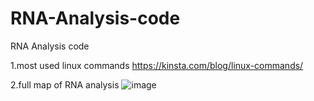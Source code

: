 # RNA-Analysis-code
RNA Analysis code

1.most used linux commands
https://kinsta.com/blog/linux-commands/



2.full map of RNA analysis
![image](https://user-images.githubusercontent.com/58599570/152659541-ea5d43f9-dbfc-4cff-9d42-d6cfbb301d70.png)
